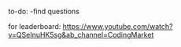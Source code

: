 to-do:
-find questions


for leaderboard: https://www.youtube.com/watch?v=QSeInuHK5sg&ab_channel=CodingMarket